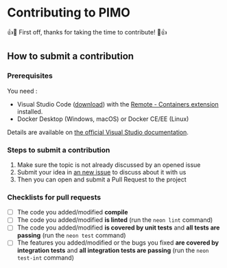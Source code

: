 # Contributing to PIMO

:+1::tada: First off, thanks for taking the time to contribute! :tada::+1:

## How to submit a contribution

### Prerequisites

You need :

- Visual Studio Code ([download](https://code.visualstudio.com/)) with the [Remote - Containers extension](https://marketplace.visualstudio.com/items?itemName=ms-vscode-remote.remote-containers) installed.
- Docker Desktop (Windows, macOS) or Docker CE/EE (Linux)

Details are available on [the official Visual Studio documentation](https://code.visualstudio.com/docs/remote/containers#_getting-started).

### Steps to submit a contribution

1. Make sure the topic is not already discussed by an opened issue
2. Submit your idea in [an new issue](https://github.com/CGI-FR/PIMO/issues/new) to discuss about it with us
3. Then you can open and submit a Pull Request to the project

### Checklists for pull requests

- [ ] The code you added/modified **compile**
- [ ] The code you added/modified **is linted** (run the `neon lint` command)
- [ ] The code you added/modified **is covered by unit tests** and **all tests are passing** (run the `neon test` command)
- [ ] The features you added/modified or the bugs you fixed **are covered by integration tests** and **all integration tests are passing** (run the `neon test-int` command)
